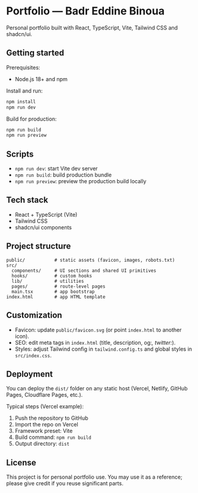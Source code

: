 # Portfolio — Badr Eddine Binoua

Personal portfolio built with React, TypeScript, Vite, Tailwind CSS and shadcn/ui.

## Getting started

Prerequisites:

- Node.js 18+ and npm

Install and run:

```sh
npm install
npm run dev
```

Build for production:

```sh
npm run build
npm run preview
```

## Scripts

- `npm run dev`: start Vite dev server
- `npm run build`: build production bundle
- `npm run preview`: preview the production build locally

## Tech stack

- React + TypeScript (Vite)
- Tailwind CSS
- shadcn/ui components

## Project structure

```
public/           # static assets (favicon, images, robots.txt)
src/
  components/     # UI sections and shared UI primitives
  hooks/          # custom hooks
  lib/            # utilities
  pages/          # route-level pages
  main.tsx        # app bootstrap
index.html        # app HTML template
```

## Customization

- Favicon: update `public/favicon.svg` (or point `index.html` to another icon).
- SEO: edit meta tags in `index.html` (title, description, og:*, twitter:*).
- Styles: adjust Tailwind config in `tailwind.config.ts` and global styles in `src/index.css`.

## Deployment

You can deploy the `dist/` folder on any static host (Vercel, Netlify, GitHub Pages, Cloudflare Pages, etc.).

Typical steps (Vercel example):

1. Push the repository to GitHub
2. Import the repo on Vercel
3. Framework preset: Vite
4. Build command: `npm run build`
5. Output directory: `dist`

## License

This project is for personal portfolio use. You may use it as a reference; please give credit if you reuse significant parts.
